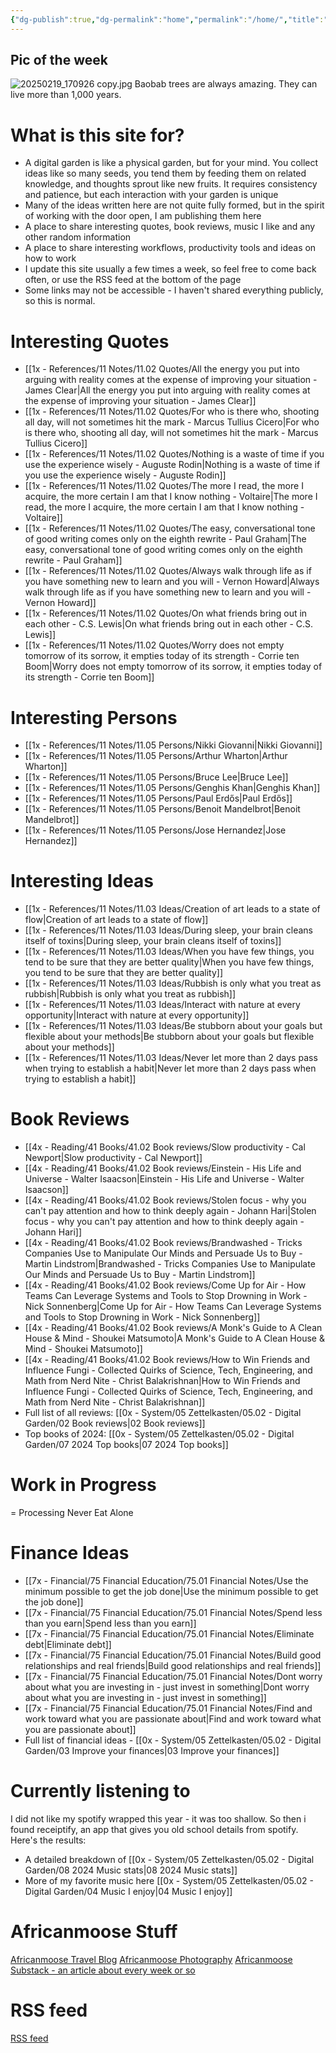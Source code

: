 ```yaml
---
{"dg-publish":true,"dg-permalink":"home","permalink":"/home/","title":"AfricanMoose Digital Garden","tags":["gardenEntry"],"dgShowFileTree":true,"created":"2025-01-16T17:26:21.173+03:00","updated":"2025-03-03T19:20:04.580+03:00"}
---
```


## Pic of the week 
![20250219_170926 copy.jpg](/img/user/2x%20-%20Planning/23%20Periodic%20Reviews/23.06%20Daily%20logs/20250219_170926%20copy.jpg)
Baobab trees are always amazing. They can live more than 1,000 years.

# What is this site for?

- A digital garden is like a physical garden, but for your mind. You collect ideas like so many seeds, you tend them by feeding them on related knowledge, and thoughts sprout like new fruits. It requires consistency and patience, but each interaction with your garden is unique
- Many of the ideas written here are not quite fully formed, but in the spirit of working with the door open, I am publishing them here
- A place to share interesting quotes, book reviews, music I like and any other random information
- A place to share interesting workflows, productivity tools and ideas on how to work
- I update this site usually a few times a week, so feel free to come back often, or use the RSS feed at the bottom of the page
- Some links may not be accessible - I haven't shared everything publicly, so this is normal.


# Interesting Quotes

- [[1x - References/11 Notes/11.02 Quotes/All the energy you put into arguing with reality comes at the expense of improving your situation - James Clear\|All the energy you put into arguing with reality comes at the expense of improving your situation - James Clear]]
- [[1x - References/11 Notes/11.02 Quotes/For who is there who, shooting all day, will not sometimes hit the mark - Marcus Tullius Cicero\|For who is there who, shooting all day, will not sometimes hit the mark - Marcus Tullius Cicero]]
- [[1x - References/11 Notes/11.02 Quotes/Nothing is a waste of time if you use the experience wisely - Auguste Rodin\|Nothing is a waste of time if you use the experience wisely - Auguste Rodin]]
- [[1x - References/11 Notes/11.02 Quotes/The more I read, the more I acquire, the more certain I am that I know nothing - Voltaire\|The more I read, the more I acquire, the more certain I am that I know nothing - Voltaire]]
- [[1x - References/11 Notes/11.02 Quotes/The easy, conversational tone of good writing comes only on the eighth rewrite - Paul Graham\|The easy, conversational tone of good writing comes only on the eighth rewrite - Paul Graham]]
- [[1x - References/11 Notes/11.02 Quotes/Always walk through life as if you have something new to learn and you will - Vernon Howard\|Always walk through life as if you have something new to learn and you will - Vernon Howard]]
- [[1x - References/11 Notes/11.02 Quotes/On what friends bring out in each other - C.S. Lewis\|On what friends bring out in each other - C.S. Lewis]]
- [[1x - References/11 Notes/11.02 Quotes/Worry does not empty tomorrow of its sorrow, it empties today of its strength - Corrie ten Boom\|Worry does not empty tomorrow of its sorrow, it empties today of its strength - Corrie ten Boom]]


# Interesting Persons

- [[1x - References/11 Notes/11.05 Persons/Nikki Giovanni\|Nikki Giovanni]]
- [[1x - References/11 Notes/11.05 Persons/Arthur Wharton\|Arthur Wharton]]
- [[1x - References/11 Notes/11.05 Persons/Bruce Lee\|Bruce Lee]]
- [[1x - References/11 Notes/11.05 Persons/Genghis Khan\|Genghis Khan]]
- [[1x - References/11 Notes/11.05 Persons/Paul Erdős\|Paul Erdős]]
- [[1x - References/11 Notes/11.05 Persons/Benoit Mandelbrot\|Benoit Mandelbrot]]
- [[1x - References/11 Notes/11.05 Persons/Jose Hernandez\|Jose Hernandez]]

# Interesting Ideas

- [[1x - References/11 Notes/11.03 Ideas/Creation of art leads to a state of flow\|Creation of art leads to a state of flow]]
- [[1x - References/11 Notes/11.03 Ideas/During sleep, your brain cleans itself of toxins\|During sleep, your brain cleans itself of toxins]]
- [[1x - References/11 Notes/11.03 Ideas/When you have few things, you tend to be sure that they are better quality\|When you have few things, you tend to be sure that they are better quality]]
- [[1x - References/11 Notes/11.03 Ideas/Rubbish is only what you treat as rubbish\|Rubbish is only what you treat as rubbish]]
- [[1x - References/11 Notes/11.03 Ideas/Interact with nature at every opportunity\|Interact with nature at every opportunity]]
- [[1x - References/11 Notes/11.03 Ideas/Be stubborn about your goals but flexible about your methods\|Be stubborn about your goals but flexible about your methods]]
- [[1x - References/11 Notes/11.03 Ideas/Never let more than 2 days pass when trying to establish a habit\|Never let more than 2 days pass when trying to establish a habit]]


# Book Reviews

- [[4x - Reading/41 Books/41.02 Book reviews/Slow productivity - Cal Newport\|Slow productivity - Cal Newport]]
- [[4x - Reading/41 Books/41.02 Book reviews/Einstein - His Life and Universe - Walter Isaacson\|Einstein - His Life and Universe - Walter Isaacson]]
- [[4x - Reading/41 Books/41.02 Book reviews/Stolen focus - why you can't pay attention and how to think deeply again - Johann Hari\|Stolen focus - why you can't pay attention and how to think deeply again - Johann Hari]]
- [[4x - Reading/41 Books/41.02 Book reviews/Brandwashed - Tricks Companies Use to Manipulate Our Minds and Persuade Us to Buy - Martin Lindstrom\|Brandwashed - Tricks Companies Use to Manipulate Our Minds and Persuade Us to Buy - Martin Lindstrom]]
- [[4x - Reading/41 Books/41.02 Book reviews/Come Up for Air - How Teams Can Leverage Systems and Tools to Stop Drowning in Work - Nick Sonnenberg\|Come Up for Air - How Teams Can Leverage Systems and Tools to Stop Drowning in Work - Nick Sonnenberg]]
- [[4x - Reading/41 Books/41.02 Book reviews/A Monk's Guide to A Clean House & Mind - Shoukei Matsumoto\|A Monk's Guide to A Clean House & Mind - Shoukei Matsumoto]]
- [[4x - Reading/41 Books/41.02 Book reviews/How to Win Friends and Influence Fungi - Collected Quirks of Science, Tech, Engineering, and Math from Nerd Nite - Christ Balakrishnan\|How to Win Friends and Influence Fungi - Collected Quirks of Science, Tech, Engineering, and Math from Nerd Nite - Christ Balakrishnan]]
- Full list of all reviews: [[0x - System/05 Zettelkasten/05.02 - Digital Garden/02 Book reviews\|02 Book reviews]]
- Top books of 2024: [[0x - System/05 Zettelkasten/05.02 - Digital Garden/07 2024 Top books\|07 2024 Top books]]

# Work in Progress

= Processing Never Eat Alone

# Finance Ideas

- [[7x - Financial/75 Financial Education/75.01 Financial Notes/Use the minimum possible to get the job done\|Use the minimum possible to get the job done]]
- [[7x - Financial/75 Financial Education/75.01 Financial Notes/Spend less than you earn\|Spend less than you earn]]
- [[7x - Financial/75 Financial Education/75.01 Financial Notes/Eliminate debt\|Eliminate debt]]
- [[7x - Financial/75 Financial Education/75.01 Financial Notes/Build good relationships and real friends\|Build good relationships and real friends]]
- [[7x - Financial/75 Financial Education/75.01 Financial Notes/Dont worry about what you are investing in - just invest in something\|Dont worry about what you are investing in - just invest in something]]
- [[7x - Financial/75 Financial Education/75.01 Financial Notes/Find and work toward what you are passionate about\|Find and work toward what you are passionate about]]
- Full list of financial ideas - [[0x - System/05 Zettelkasten/05.02 - Digital Garden/03 Improve your finances\|03 Improve your finances]]

# Currently listening to

I did not like my spotify wrapped this year - it was too shallow. So then i found receiptify, an app that gives you old school details from spotify. Here's the results:
- A detailed breakdown of [[0x - System/05 Zettelkasten/05.02 - Digital Garden/08 2024 Music stats\|08 2024 Music stats]]
- More of my favorite music here [[0x - System/05 Zettelkasten/05.02 - Digital Garden/04 Music I enjoy\|04 Music I enjoy]]

# Africanmoose Stuff

[Africanmoose Travel Blog](https://africanmoose.blogspot.com)
[Africanmoose Photography](http://Africanmoose.com)
[Africanmoose Substack - an article about every week or so](https://africanmoose.substack.com)

# RSS feed
[RSS feed](https://africanmoose.netlify.app/feed.xml)
